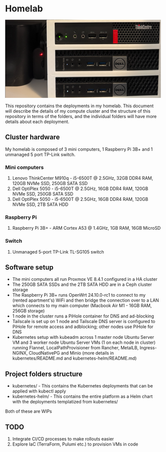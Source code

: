 # Homelab

![State of homelab](./assets/featured-image.png)

This repository contains the deployments in my homelab. This document will describe the details of my compute cluster and the structure of this repository in terms of the folders, and the individual folders will have more details about each deployment.

## Cluster hardware

My homelab is composed of 3 mini computers, 1 Raspberry Pi 3B+ and 1 unmanaged 5 port TP-Link switch.

### Mini computers

1. Lenovo ThinkCenter M910q - i5-6500T @ 2.5GHz, 32GB DDR4 RAM, 120GB NVMe SSD, 250GB SATA SSD
2. Dell OptiPlex 5050 - i5-6500T @ 2.5GHz, 16GB DDR4 RAM, 120GB NVMe SSD, 250GB SATA SSD
3. Dell OptiPlex 5050 - i5-6500T @ 2.5GHz, 16GB DDR4 RAM, 120GB NVMe SSD, 2TB SATA HDD

### Raspberry Pi

1. Raspberry Pi 3B+ - ARM Cortex A53 @ 1.4GHz, 1GB RAM, 16GB MicroSD

### Switch

1. Unmanaged 5-port TP-Link TL-SG105 switch

## Software setup

- The mini computers all run Proxmox VE 8.4.1 configured in a HA cluster
- The 250GB SATA SSDs and the 2TB SATA HDD are in a Ceph cluster storage
- The Raspberry Pi 3B+ runs OpenWrt 24.10.0-rc1 to connect to my (rented apartment's) WiFi and then bridge the connection over to a LAN which connects to my main computer (Macbook Air M1 - 16GB RAM, 256GB storage)
- 1 node in the cluster runs a PiHole container for DNS and ad-blocking
- Tailscale is set up on 1 node and Tailscale DNS server is configured to PiHole for remote access and adblocking; other nodes use PiHole for DNS
- Kubernetes setup with kubeadm across 1 master node Ubuntu Server VM and 3 worker node Ubuntu Server VMs (1 on each node in cluster) running Flannel, LocalPathProvisioner from Rancher, MetalLB, Ingress-NGINX, CloudNativePG and Minio (more details in kubernetes/README.md and kubernetes-helm/README.md)

## Project folders structure

- kubernetes/ - This contains the Kubernetes deployments that can be applied with kubectl apply
- kubernetes-helm/ - This contains the entire platform as a Helm chart with the deployments templatized from kubernetes/

Both of these are WIPs

## TODO

1. Integrate CI/CD processes to make rollouts easier
2. Explore IaC (TerraForm, Pulumi etc.) to provision VMs in code
